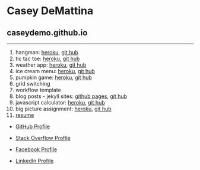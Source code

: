 # Casey DeMattina

## caseydemo.github.io
---

1. hangman: [heroku](https://smelly.herokuapp.com), 
			[git hub](https://github.com/caseydemo/hangman)
2. tic tac toe: [heroku](https://gamezzz.herokuapp.com/), 
				[git hub](https://github.com/caseydemo/tic-tac-toe)
3. weather app: [heroku](), 
				[git hub](https://github.com/caseydemo/js-weather-app)
4. ice cream menu: [heroku](https://pizza-town.herokuapp.com/), 
				[git hub](https://github.com/caseydemo/project1)
5. pumpkin game: [heroku](https://pumpkin-game.herokuapp.com/), 
				[git hub](https://github.com/caseydemo/pumpkin-game)
6. grid switching
7. workflow template
8. blog posts - jekyll sites: [github pages](https://caseydemo.github.io/post-directory.html), 
							[git hub](https://github.com/caseydemo/caseydemo.github.io)
9. javascript calculator: [heroku](), 
							[git hub](https://github.com/caseydemo/js-calculator)
10. big picture assignment: [heroku](), 
							[git hub](https://github.com/caseydemo/big-picture1)
11. [resume]()
 












* [GitHub Profile](https://github.com/caseydemo)

* [Stack Overflow Profile](https://stackoverflow.com/users/8490119/casey-demattina)

* [Facebook Profile](https://www.facebook.com/cdemattina)

* [LinkedIn Profile](https://www.linkedin.com/in/casey-demattina-29aa98103/)
